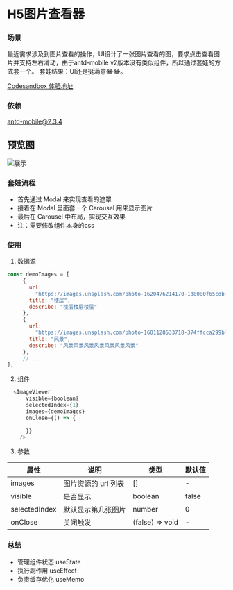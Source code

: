 # H5图片查看器

### 场景
最近需求涉及到图片查看的操作，UI设计了一张图片查看的图，要求点击查看图片并支持左右滑动，由于antd-mobile v2版本没有类似组件，所以通过套娃的方式套一个。
            套娃结果：UI还是挺满意😂😂。

[Codesandbox 体验地址](https://codesandbox.io/s/tu-pian-cha-kan-qi-1jfw8)

### 依赖
antd-mobile@2.3.4

## 预览图
![展示](https://user-images.githubusercontent.com/46043577/148675928-67bfe504-ac70-4e3b-a7a5-545fa38522f3.jpg)


### 套娃流程
 - 首先通过 Modal 来实现查看的遮罩 
 - 接着在 Modal 里面套一个 Carousel 用来显示图片
 - 最后在 Carousel 中布局，实现交互效果
 - 注：需要修改组件本身的css
	
### 使用
 1. 数据源
 ```javascript
const demoImages = [
	  {
	    url:
	      "https://images.unsplash.com/photo-1620476214170-1d8080f65cdb?ixid=MnwxMjA3fDB8MHxwaG90by1wYWdlfHx8fGVufDB8fHx8&ixlib=rb-1.2.1&auto=format&fit=crop&w=3150&q=80",
	    title: "楼层",
	    describe: "楼层楼层楼层"
	  },
	  {
	    url:
	      "https://images.unsplash.com/photo-1601128533718-374ffcca299b?ixid=MnwxMjA3fDB8MHxwaG90by1wYWdlfHx8fGVufDB8fHx8&ixlib=rb-1.2.1&auto=format&fit=crop&w=3128&q=80",
	    title: "风景",
	    describe: "风景风景风景风景风景风景风景"
	  },
      // ...
];
```

 2. 组件
  ```javascript
	<ImageViewer
        visible={boolean}
        selectedIndex={1}
        images={demoImages}
        onClose={() => {
         
        }}
      />
```




3. 参数
 
| 属性 | 说明 | 类型|默认值|
|--|--|--|--|
|  images|图片资源的 url 列表  |[]|-|
|  visible|是否显示  |boolean|false|
|  selectedIndex|默认显示第几张图片  |number|0|
|  onClose|关闭触发  |(false) => void|-|

### 总结

- 管理组件状态 useState
- 执行副作用 useEffect
- 负责缓存优化 useMemo











